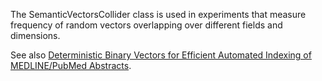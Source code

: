 The SemanticVectorsCollider class is used in experiments that measure frequency of random vectors overlapping over different fields and dimensions.

See also [Deterministic Binary Vectors for Efficient Automated Indexing of MEDLINE/PubMed Abstracts](http://www.ncbi.nlm.nih.gov/pmc/articles/PMC3540485/).